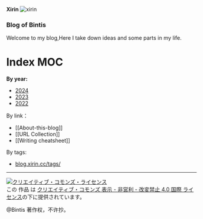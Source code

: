 **Xirin**
![xirin](https://github.com/bintis/xirin/assets/57840704/7088ff7d-3383-4ee8-add5-3d7e9bb85afe)

### Blog of Bintis

Welcome to my blog,Here I take down ideas and some parts in my life. 


# Index MOC

**By year:**
- [2024](https://blog.xirin.cc/2024/)
- [2023](https://blog.xirin.cc/2023/)
- [2022](https://blog.xirin.cc/2022/)

By link：
- [[About-this-blog]]
- [[URL Collection]]
- [[Writing cheatsheet]]

By tags:
- [blog.xirin.cc/tags/](https://blog.xirin.cc/tags/)
***

<a rel="license" href="http://creativecommons.org/licenses/by-nc-nd/4.0/"><img alt="クリエイティブ・コモンズ・ライセンス" style="border-width:0" src="https://i.creativecommons.org/l/by-nc-nd/4.0/88x31.png" /></a><br />この 作品 は <a rel="license" href="http://creativecommons.org/licenses/by-nc-nd/4.0/">クリエイティブ・コモンズ 表示 - 非営利 - 改変禁止 4.0 国際 ライセンス</a>の下に提供されています。

@Bintis 著作权，不许抄。
